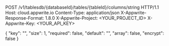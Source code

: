 POST /v1/tablesdb/{databaseId}/tables/{tableId}/columns/string HTTP/1.1
Host: cloud.appwrite.io
Content-Type: application/json
X-Appwrite-Response-Format: 1.8.0
X-Appwrite-Project: <YOUR_PROJECT_ID>
X-Appwrite-Key: <YOUR_API_KEY>

{
  "key": "",
  "size": 1,
  "required": false,
  "default": "<DEFAULT>",
  "array": false,
  "encrypt": false
}
